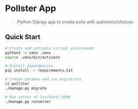 # Pollster App

> Python Django app to create polls with questions/choices

## Quick Start

``` bash
# Create and activate virtual environment
python3 -m venv .venv
source .venv/bin/activate

# Install dependencies
pip install -r requirements.txt

# Create databse and run migrations
cd pollster
./manage.py migrate

# Run server at localhost:8000
./manage.py runserver
```
